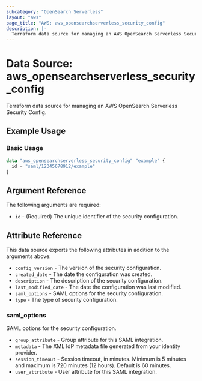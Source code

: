 ```yaml
---
subcategory: "OpenSearch Serverless"
layout: "aws"
page_title: "AWS: aws_opensearchserverless_security_config"
description: |-
  Terraform data source for managing an AWS OpenSearch Serverless Security Config.
---
```


# Data Source: aws_opensearchserverless_security_config

Terraform data source for managing an AWS OpenSearch Serverless Security Config.

## Example Usage

### Basic Usage

```terraform
data "aws_opensearchserverless_security_config" "example" {
  id = "saml/12345678912/example"
}
```

## Argument Reference

The following arguments are required:

* `id` - (Required) The unique identifier of the security configuration.

## Attribute Reference

This data source exports the following attributes in addition to the arguments above:

* `config_version` - The version of the security configuration.
* `created_date` - The date the configuration was created.
* `description` - The description of the security configuration.
* `last_modified_date` - The date the configuration was last modified.
* `saml_options` - SAML options for the security configuration.
* `type` - The type of security configuration.

### saml_options

SAML options for the security configuration.

* `group_attribute` - Group attribute for this SAML integration.
* `metadata` - The XML IdP metadata file generated from your identity provider.
* `session_timeout` - Session timeout, in minutes. Minimum is 5 minutes and maximum is 720 minutes (12 hours). Default is 60 minutes.
* `user_attribute` - User attribute for this SAML integration.
